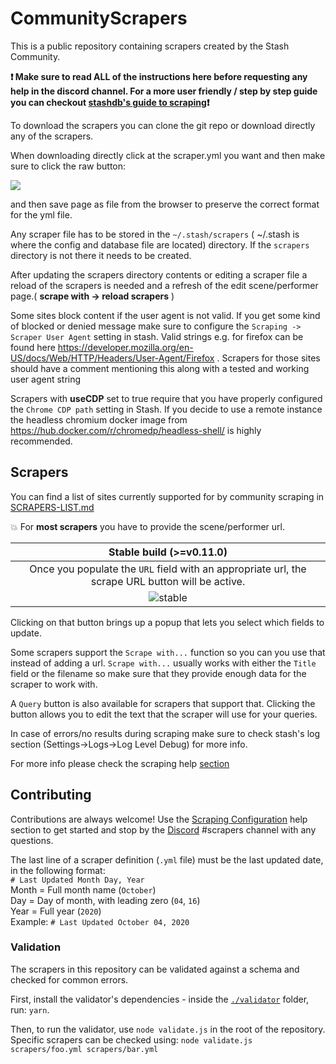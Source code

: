 # CommunityScrapers
This is a public repository containing scrapers created by the Stash Community.

**:exclamation: Make sure to read ALL of the instructions here before requesting any help in the discord channel. For a more user friendly / step by step guide you can checkout [stashdb's guide to scraping](https://docs.stashapp.cc/beginner-guides/guide-to-scraping/):exclamation:**

To download the scrapers you can clone the git repo or download directly any of the scrapers.

When downloading directly click at the scraper.yml you want and then make sure to click the raw button:

![](https://user-images.githubusercontent.com/1358708/82524777-cd4cfe80-9afd-11ea-808d-5ea7bf26704f.jpg)

and then save page as file from the browser to preserve the correct format for the yml file.


Any scraper file has to be stored in the `~/.stash/scrapers` ( ~/.stash is where the config and database file are located) directory. If the `scrapers` directory is not there it needs to be created.

After updating the scrapers directory contents or editing a scraper file a reload of the scrapers is needed and a refresh of the edit scene/performer page.( __scrape with -> reload scrapers__ )

Some sites block content if the user agent is not valid. If you get some kind of blocked or denied message make sure to configure the `Scraping ->
Scraper User Agent` setting in stash. Valid strings e.g. for firefox can be found here https://developer.mozilla.org/en-US/docs/Web/HTTP/Headers/User-Agent/Firefox . Scrapers for those sites should have a comment mentioning this along with a tested and working user agent string

Scrapers with **useCDP** set to true require that you have properly configured the `Chrome CDP path` setting in Stash. If you decide to use a remote instance the headless chromium docker image from https://hub.docker.com/r/chromedp/headless-shell/ is highly recommended.

## Scrapers
You can find a list of sites currently supported for by community scraping in [SCRAPERS-LIST.md](https://github.com/stashapp/CommunityScrapers/blob/master/SCRAPERS-LIST.md)

:boom: For **most scrapers** you have to provide the scene/performer url.

|Stable build (>=v0.11.0) |
|:--:|
|Once you populate the `URL` field with an appropriate url, the scrape URL button will be active.|
|![stable](https://user-images.githubusercontent.com/23707269/139529970-d2966ae0-ae51-4e73-8f7c-d14844b90691.png)|

Clicking on that button brings up a popup that lets you select which fields to update.

Some scrapers support the `Scrape with...` function so you can you use that instead of adding a url. `Scrape with...` usually works with either the `Title` field or the filename so make sure that they provide enough data for the scraper to work with.

A `Query` button is also available for scrapers that support that. Clicking the button allows you to edit the text that the scraper will use for your queries.

In case of errors/no results during scraping make sure to check stash's log section (Settings->Logs->Log Level Debug) for more info.

For more info please check the scraping help [section](https://github.com/stashapp/stash/blob/develop/ui/v2.5/src/docs/en/Manual/Scraping.md)

## Contributing
Contributions are always welcome! Use the [Scraping Configuration](https://github.com/stashapp/stash/blob/develop/ui/v2.5/src/docs/en/Manual/ScraperDevelopment.md) help section to get started and stop by the [Discord](https://discord.gg/2TsNFKt) #scrapers channel with any questions.

The last line of a scraper definition (`.yml` file) must be the last updated date, in the following format:  
`# Last Updated Month Day, Year`  
Month = Full month name (`October`)  
Day = Day of month, with leading zero (`04`, `16`)  
Year = Full year (`2020`)  
Example: `# Last Updated October 04, 2020`

### Validation
The scrapers in this repository can be validated against a schema and checked for common errors.

First, install the validator's dependencies - inside the [`./validator`](./validator) folder, run: `yarn`.

Then, to run the validator, use `node validate.js` in the root of the repository.  
Specific scrapers can be checked using: `node validate.js scrapers/foo.yml scrapers/bar.yml`
